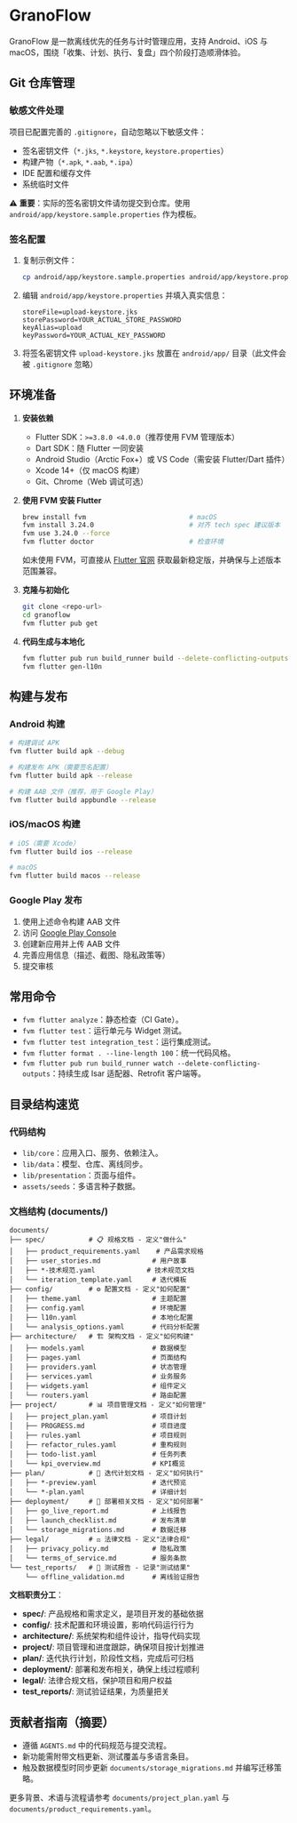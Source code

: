 # GranoFlow

GranoFlow 是一款离线优先的任务与计时管理应用，支持 Android、iOS 与 macOS，围绕「收集、计划、执行、复盘」四个阶段打造顺滑体验。

## Git 仓库管理

### 敏感文件处理
项目已配置完善的 `.gitignore`，自动忽略以下敏感文件：
- 签名密钥文件（`*.jks`, `*.keystore`, `keystore.properties`）
- 构建产物（`*.apk`, `*.aab`, `*.ipa`）
- IDE 配置和缓存文件
- 系统临时文件

⚠️ **重要**：实际的签名密钥文件请勿提交到仓库。使用 `android/app/keystore.sample.properties` 作为模板。

### 签名配置
1. 复制示例文件：
   ```bash
   cp android/app/keystore.sample.properties android/app/keystore.properties
   ```

2. 编辑 `android/app/keystore.properties` 并填入真实信息：
   ```properties
   storeFile=upload-keystore.jks
   storePassword=YOUR_ACTUAL_STORE_PASSWORD
   keyAlias=upload
   keyPassword=YOUR_ACTUAL_KEY_PASSWORD
   ```

3. 将签名密钥文件 `upload-keystore.jks` 放置在 `android/app/` 目录（此文件会被 `.gitignore` 忽略）

## 环境准备
1. **安装依赖**
   - Flutter SDK：`>=3.8.0 <4.0.0`（推荐使用 FVM 管理版本）
   - Dart SDK：随 Flutter 一同安装
   - Android Studio（Arctic Fox+）或 VS Code（需安装 Flutter/Dart 插件）
   - Xcode 14+（仅 macOS 构建）
   - Git、Chrome（Web 调试可选）

2. **使用 FVM 安装 Flutter**
   ```bash
   brew install fvm                          # macOS
   fvm install 3.24.0                        # 对齐 tech spec 建议版本
   fvm use 3.24.0 --force
   fvm flutter doctor                        # 检查环境
   ```
   如未使用 FVM，可直接从 [Flutter 官网](https://docs.flutter.dev/get-started/install) 获取最新稳定版，并确保与上述版本范围兼容。

3. **克隆与初始化**
   ```bash
   git clone <repo-url>
   cd granoflow
   fvm flutter pub get
   ```

4. **代码生成与本地化**
   ```bash
   fvm flutter pub run build_runner build --delete-conflicting-outputs
   fvm flutter gen-l10n
   ```

## 构建与发布

### Android 构建
```bash
# 构建调试 APK
fvm flutter build apk --debug

# 构建发布 APK（需要签名配置）
fvm flutter build apk --release

# 构建 AAB 文件（推荐，用于 Google Play）
fvm flutter build appbundle --release
```

### iOS/macOS 构建
```bash
# iOS（需要 Xcode）
fvm flutter build ios --release

# macOS
fvm flutter build macos --release
```

### Google Play 发布
1. 使用上述命令构建 AAB 文件
2. 访问 [Google Play Console](https://play.google.com/console/)
3. 创建新应用并上传 AAB 文件
4. 完善应用信息（描述、截图、隐私政策等）
5. 提交审核

## 常用命令
- `fvm flutter analyze`：静态检查（CI Gate）。
- `fvm flutter test`：运行单元与 Widget 测试。
- `fvm flutter test integration_test`：运行集成测试。
- `fvm flutter format . --line-length 100`：统一代码风格。
- `fvm flutter pub run build_runner watch --delete-conflicting-outputs`：持续生成 Isar 适配器、Retrofit 客户端等。

## 目录结构速览

### 代码结构
- `lib/core`：应用入口、服务、依赖注入。
- `lib/data`：模型、仓库、离线同步。
- `lib/presentation`：页面与组件。
- `assets/seeds`：多语言种子数据。

### 文档结构 (documents/)
```
documents/
├── spec/           # 📋 规格文档 - 定义"做什么"
│   ├── product_requirements.yaml    # 产品需求规格
│   ├── user_stories.md             # 用户故事
│   ├── *-技术规范.yaml             # 技术规范文档
│   └── iteration_template.yaml     # 迭代模板
├── config/         # ⚙️ 配置文档 - 定义"如何配置"
│   ├── theme.yaml                  # 主题配置
│   ├── config.yaml                 # 环境配置
│   ├── l10n.yaml                   # 本地化配置
│   └── analysis_options.yaml       # 代码分析配置
├── architecture/   # 🏗️ 架构文档 - 定义"如何构建"
│   ├── models.yaml                 # 数据模型
│   ├── pages.yaml                  # 页面结构
│   ├── providers.yaml              # 状态管理
│   ├── services.yaml               # 业务服务
│   ├── widgets.yaml                # 组件定义
│   └── routers.yaml                # 路由配置
├── project/        # 📊 项目管理文档 - 定义"如何管理"
│   ├── project_plan.yaml           # 项目计划
│   ├── PROGRESS.md                 # 项目进度
│   ├── rules.yaml                  # 项目规则
│   ├── refactor_rules.yaml         # 重构规则
│   ├── todo-list.yaml              # 任务列表
│   └── kpi_overview.md             # KPI概览
├── plan/           # 🎯 迭代计划文档 - 定义"如何执行"
│   ├── *-preview.yaml              # 迭代预览
│   └── *-plan.yaml                 # 详细计划
├── deployment/     # 🚀 部署相关文档 - 定义"如何部署"
│   ├── go_live_report.md           # 上线报告
│   ├── launch_checklist.md         # 发布清单
│   └── storage_migrations.md       # 数据迁移
├── legal/          # ⚖️ 法律文档 - 定义"法律合规"
│   ├── privacy_policy.md           # 隐私政策
│   └── terms_of_service.md         # 服务条款
└── test_reports/   # 🧪 测试报告 - 记录"测试结果"
    └── offline_validation.md       # 离线验证报告
```

**文档职责分工**：
- **spec/**: 产品规格和需求定义，是项目开发的基础依据
- **config/**: 技术配置和环境设置，影响代码运行行为
- **architecture/**: 系统架构和组件设计，指导代码实现
- **project/**: 项目管理和进度跟踪，确保项目按计划推进
- **plan/**: 迭代执行计划，阶段性文档，完成后可归档
- **deployment/**: 部署和发布相关，确保上线过程顺利
- **legal/**: 法律合规文档，保护项目和用户权益
- **test_reports/**: 测试验证结果，为质量把关

## 贡献者指南（摘要）
- 遵循 `AGENTS.md` 中的代码规范与提交流程。
- 新功能需附带文档更新、测试覆盖与多语言条目。
- 触及数据模型时同步更新 `documents/storage_migrations.md` 并编写迁移策略。

更多背景、术语与流程请参考 `documents/project_plan.yaml` 与 `documents/product_requirements.yaml`。
